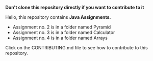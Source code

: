  **Don't clone this repository directly if you want to contribute to it**

Hello, this repository contains **Java Assignments.**
 - Assignment no. 2 is in a folder named Pyramid
 - Assignment no. 3 is in a folder named Calculator
 - Assignment no. 4 is in a folder named Arrays
 


Click on the CONTRIBUTING.md file to see how to contribute to this repository.
